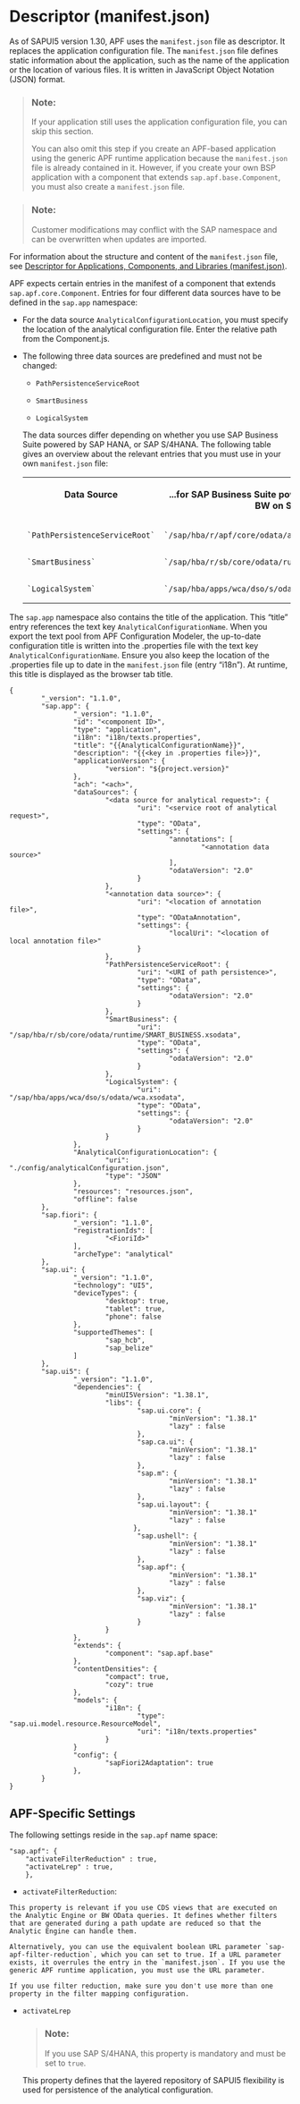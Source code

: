 <!-- loio74038a52dcd7404e82b38be6d5fb1458 -->

# Descriptor \(manifest.json\)

As of SAPUI5 version 1.30, APF uses the `manifest.json` file as descriptor. It replaces the application configuration file. The `manifest.json` file defines static information about the application, such as the name of the application or the location of various files. It is written in JavaScript Object Notation \(JSON\) format.

> ### Note:  
> If your application still uses the application configuration file, you can skip this section.
> 
> You can also omit this step if you create an APF-based application using the generic APF runtime application because the `manifest.json` file is already contained in it. However, if you create your own BSP application with a component that extends `sap.apf.base.Component`, you must also create a `manifest.json` file.

> ### Note:  
> Customer modifications may conflict with the SAP namespace and can be overwritten when updates are imported.

For information about the structure and content of the `manifest.json` file, see [Descriptor for Applications, Components, and Libraries \(manifest.json\)](../04_Essentials/descriptor-for-applications-components-and-libraries-manifest-json-be0cf40.md).

APF expects certain entries in the manifest of a component that extends `sap.apf.core.Component`. Entries for four different data sources have to be defined in the `sap.app` namespace:

-   For the data source `AnalyticalConfigurationLocation`, you must specify the location of the analytical configuration file. Enter the relative path from the Component.js.

-   The following three data sources are predefined and must not be changed:

    -   `PathPersistenceServiceRoot`

    -   `SmartBusiness`

    -   `LogicalSystem`


    The data sources differ depending on whether you use SAP Business Suite powered by SAP HANA, or SAP S/4HANA. The following table gives an overview about the relevant entries that you must use in your own `manifest.json` file:


    <table>
    <tr>
    <th valign="top">

    Data Source


    
    </th>
    <th valign="top">

    ...for SAP Business Suite powered by SAP HANA and SAP BW on SAP HANA


    
    </th>
    <th valign="top">

    ...for SAP S/4HANA 


    
    </th>
    </tr>
    <tr>
    <td valign="top">
    
        `PathPersistenceServiceRoot`


    
    </td>
    <td valign="top">
    
        `/sap/hba/r/apf/core/odata/apf.xsodata`


    
    </td>
    <td valign="top">
    
        `/sap/opu/odata/sap/BSANLY_APF_RUNTIME_SRV`


    
    </td>
    </tr>
    <tr>
    <td valign="top">
    
        `SmartBusiness`


    
    </td>
    <td valign="top">
    
        `/sap/hba/r/sb/core/odata/runtime/SMART_BUSINESS.xsodata`


    
    </td>
    <td valign="top">
    
        Not required


    
    </td>
    </tr>
    <tr>
    <td valign="top">
    
        `LogicalSystem`


    
    </td>
    <td valign="top">
    
        `/sap/hba/apps/wca/dso/s/odata/wca.xsodata`


    
    </td>
    <td valign="top">
    
        Not required


    
    </td>
    </tr>
    </table>
    

The `sap.app` namespace also contains the title of the application. This “title” entry references the text key `AnalyticalConfigurationName`. When you export the text pool from APF Configuration Modeler, the up-to-date configuration title is written into the .properties file with the text key `AnalyticalConfigurationName`. Ensure you also keep the location of the .properties file up to date in the `manifest.json` file \(entry “i18n”\). At runtime, this title is displayed as the browser tab title.



```
{
        "_version": "1.1.0",
        "sap.app": {
                "_version": "1.1.0",
                "id": "<component ID>",
                "type": "application",
                "i18n": "i18n/texts.properties",
                "title": "{{AnalyticalConfigurationName}}",
                "description": "{{<key in .properties file>}}",
                "applicationVersion": {
                        "version": "${project.version}"
                },
                "ach": "<ach>",
                "dataSources": {
                        "<data source for analytical request>": {
                                "uri": "<service root of analytical request>",
                                "type": "OData",
                                "settings": {
                                        "annotations": [
                                                "<annotation data source>"
                                        ],
                                        "odataVersion": "2.0"
                                }
                        },
                        "<annotation data source>": {
                                "uri": "<location of annotation file>",
                                "type": "ODataAnnotation",
                                "settings": {
                                        "localUri": "<location of local annotation file>"
                                }
                        },
                        "PathPersistenceServiceRoot": {
                                "uri": "<URI of path persistence>",
                                "type": "OData",
                                "settings": {
                                        "odataVersion": "2.0"
                                }
                        },
                        "SmartBusiness": {
                                "uri": "/sap/hba/r/sb/core/odata/runtime/SMART_BUSINESS.xsodata",
                                "type": "OData",
                                "settings": {
                                        "odataVersion": "2.0"
                                }
                        },
                        "LogicalSystem": {
                                "uri": "/sap/hba/apps/wca/dso/s/odata/wca.xsodata",
                                "type": "OData",
                                "settings": {
                                        "odataVersion": "2.0"
                                }
                        }
                },
                "AnalyticalConfigurationLocation": {
                        "uri": "./config/analyticalConfiguration.json",
                        "type": "JSON"
                },
                "resources": "resources.json",
                "offline": false
        },
        "sap.fiori": {
                "_version": "1.1.0",
                "registrationIds": [
                        "<FioriId>"
                ],
                "archeType": "analytical"
        },
        "sap.ui": {
                "_version": "1.1.0",
                "technology": "UI5",
                "deviceTypes": {
                        "desktop": true,
                        "tablet": true,
                        "phone": false
                },
                "supportedThemes": [
                        "sap_hcb",
                        "sap_belize"
                ]
        },
        "sap.ui5": {
                "_version": "1.1.0",
                "dependencies": {
                        "minUI5Version": "1.38.1",
                        "libs": {
                                "sap.ui.core": {
                                        "minVersion": "1.38.1"
                                        "lazy" : false
                                },
                                "sap.ca.ui": {
                                        "minVersion": "1.38.1"
                                        "lazy" : false
                                },
                                "sap.m": {
                                        "minVersion": "1.38.1"
                                        "lazy" : false
                                },
                                "sap.ui.layout": {
                                        "minVersion": "1.38.1"
                                        "lazy" : false
                               },
                                "sap.ushell": {
                                        "minVersion": "1.38.1"
                                        "lazy" : false
                                },
                                "sap.apf": {
                                        "minVersion": "1.38.1"
                                        "lazy" : false
                                },
                                "sap.viz": {
                                        "minVersion": "1.38.1"
                                        "lazy" : false
                                }
                        }
                },
                "extends": {
                        "component": "sap.apf.base"
                },
                "contentDensities": {
                        "compact": true,
                        "cozy": true
                },
                "models": {
                        "i18n": {
                                "type": "sap.ui.model.resource.ResourceModel",
                                "uri": "i18n/texts.properties"
                        }
                }
                "config": {
                        "sapFiori2Adaptation": true
                },
        }
}
```



## APF-Specific Settings

The following settings reside in the `sap.apf` name space:

```
"sap.apf": {
	"activateFilterReduction" : true,
	"activateLrep" : true,
	},

```

-    `activateFilterReduction`:

    This property is relevant if you use CDS views that are executed on the Analytic Engine or BW OData queries. It defines whether filters that are generated during a path update are reduced so that the Analytic Engine can handle them.

    Alternatively, you can use the equivalent boolean URL parameter `sap-apf-filter-reduction`, which you can set to true. If a URL parameter exists, it overrules the entry in the `manifest.json`. If you use the generic APF runtime application, you must use the URL parameter.

    If you use filter reduction, make sure you don't use more than one property in the filter mapping configuration.

-   `activateLrep`

    > ### Note:  
    > If you use SAP S/4HANA, this property is mandatory and must be set to `true`.

    This property defines that the layered repository of SAPUI5 flexibility is used for persistence of the analytical configuration.


